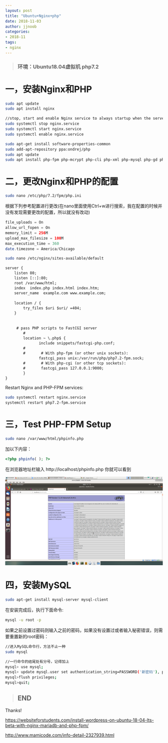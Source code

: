 ```yaml
---
layout: post
title: "Ubuntu+Nginx+php"
date: 2018-11-03
author: jjnoob
categories:
- 2018-11
tags:
- nginx
---
```


> ### 环境：Ubuntu18.04虚拟机  php7.2

# **一，安装Nginx和PHP**

```bash
sudo apt update
sudo apt install nginx
```
```bash
//stop, start and enable Nginx service to always startup when the server boots up:
sudo systemctl stop nginx.service
sudo systemctl start nginx.service
sudo systemctl enable nginx.service
```
```bash
sudo apt-get install software-properties-common
sudo add-apt-repository ppa:ondrej/php
sudo apt update
sudo apt install php-fpm php-mcrypt php-cli php-xml php-mysql php-gd php-imagick php-recode php-tidy php-xmlrpc
```
# **二，更改Nginx和PHP的配置**

```bash
sudo nano /etc/php/7.2/fpm/php.ini
```
根据下列参考配置进行更改(在nano里面使用Ctrl+w进行搜索，我在配置的时候并没有发现需要更改的配置，所以就没有改动)
```php
file_uploads = On
allow_url_fopen = On
memory_limit = 256M
upload_max_filesize = 100M
max_execution_time = 360
date.timezone = America/Chicago
```
```bash
sudo nano /etc/nginx/sites-available/default
```
```nginx
server {
    listen 80;
    listen [::]:80;
    root /var/www/html;
    index  index.php index.html index.htm;
    server_name  example.com www.example.com;

    location / {
        try_files $uri $uri/ =404;       
    }

  
     # pass PHP scripts to FastCGI server
        #
        location ~ \.php$ {
               include snippets/fastcgi-php.conf;
        #
        #       # With php-fpm (or other unix sockets):
               fastcgi_pass unix:/var/run/php/php7.2-fpm.sock;
        #       # With php-cgi (or other tcp sockets):
        #       fastcgi_pass 127.0.0.1:9000;
        }
}
```
Restart Nginx and PHP-FPM services:
```bash
sudo systemctl restart nginx.service
systemctl restart php7.2-fpm.service
```

# **三，Test PHP-FPM Setup**

```bash
sudo nano /var/www/html/phpinfo.php
```
加以下内容：
```php
<?php phpinfo( ); ?>
```
在浏览器地址栏输入  http://localhost/phpinfo.php  你就可以看到

![img](/screenshots/ubuntunginxphp01.png)


# **四，安装MySQL**

```bash
sudo apt-get install mysql-server mysql-client 
```
在安装完成后，执行下面命令:
```bash
mysql -u root -p
```
如果之前设置过密码则输入之前的密码，如果没有设置过或者输入秘密错误，则需要重置新的root密码：
```bash
//进入MySQL命令行，方法不止一种
sudo mysql
```
```bash
//一行命令的结尾处有分号，记得加上
mysql> use mysql;
mysql> update mysql.user set authentication_string=PASSWORD('新密码'), plugin='mysql_native_password' where user='root';
mysql>flush privileges;
mysql>quit;
```

> ## END

Thanks!

https://websiteforstudents.com/install-wordpress-on-ubuntu-18-04-lts-beta-with-nginx-mariadb-and-php-fpm/

http://www.mamicode.com/info-detail-2327939.html
